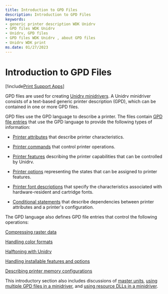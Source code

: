 ```yaml
---
title: Introduction to GPD Files
description: Introduction to GPD Files
keywords:
- generic printer description WDK Unidrv
- GPD files WDK Unidrv
- Unidrv, GPD files
- GPD files WDK Unidrv , about GPD files
- Unidrv WDK print
ms.date: 01/27/2023
---
```


# Introduction to GPD Files

[!include[Print Support Apps](../includes/print-support-apps.md)]

GPD files are used for creating [Unidrv minidrivers](unidrv-minidrivers.md). A Unidrv minidriver consists of a text-based generic printer description (GPD), which can be contained in one or more GPD files.

GPD files use the GPD language to describe a printer. The files contain [GPD file entries](gpd-file-entries.md) that use the GPD language to provide the following types of information:

- [Printer attributes](printer-attributes.md) that describe printer characteristics.

- [Printer commands](printer-commands.md) that control printer operations.

- [Printer features](printer-features.md) describing the printer capabilities that can be controlled by Unidrv.

- [Printer options](printer-options.md) representing the states that can be assigned to printer features.

- [Printer font descriptions](printer-font-descriptions.md) that specify the characteristics associated with hardware-resident and cartridge fonts.

- [Conditional statements](conditional-statements.md) that describe dependencies between printer attributes and a printer's configuration.

The GPD language also defines GPD file entries that control the following operations:

[Compressing raster data](compressing-raster-data.md)

[Handling color formats](handling-color-formats.md)

[Halftoning with Unidrv](halftoning-with-unidrv.md)

[Handling installable features and options](handling-installable-features-and-options.md)

[Describing printer memory configurations](describing-printer-memory-configurations.md)

This introductory section also includes discussions of [master units](master-units.md), [using multiple GPD files in a minidriver](using-multiple-gpd-files-in-a-minidriver.md), and [using resource DLLs in a minidriver](using-resource-dlls-in-a-minidriver.md).
